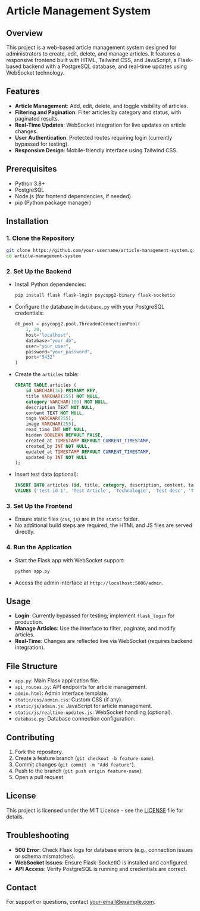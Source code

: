 # Article Management System

## Overview
This project is a web-based article management system designed for administrators to create, edit, delete, and manage articles. It features a responsive frontend built with HTML, Tailwind CSS, and JavaScript, a Flask-based backend with a PostgreSQL database, and real-time updates using WebSocket technology.

## Features
- **Article Management**: Add, edit, delete, and toggle visibility of articles.
- **Filtering and Pagination**: Filter articles by category and status, with paginated results.
- **Real-Time Updates**: WebSocket integration for live updates on article changes.
- **User Authentication**: Protected routes requiring login (currently bypassed for testing).
- **Responsive Design**: Mobile-friendly interface using Tailwind CSS.

## Prerequisites
- Python 3.8+
- PostgreSQL
- Node.js (for frontend dependencies, if needed)
- pip (Python package manager)

## Installation

### 1. Clone the Repository
```bash
git clone https://github.com/your-username/article-management-system.git
cd article-management-system
```

### 2. Set Up the Backend
- Install Python dependencies:
  ```bash
  pip install flask flask-login psycopg2-binary flask-socketio
  ```
- Configure the database in `database.py` with your PostgreSQL credentials:
  ```python
  db_pool = psycopg2.pool.ThreadedConnectionPool(
      1, 20,
      host="localhost",
      database="your_db",
      user="your_user",
      password="your_password",
      port="5432"
  )
  ```
- Create the `articles` table:
  ```sql
  CREATE TABLE articles (
      id VARCHAR(36) PRIMARY KEY,
      title VARCHAR(255) NOT NULL,
      category VARCHAR(100) NOT NULL,
      description TEXT NOT NULL,
      content TEXT NOT NULL,
      tags VARCHAR(255),
      image VARCHAR(255),
      read_time INT NOT NULL,
      hidden BOOLEAN DEFAULT FALSE,
      created_at TIMESTAMP DEFAULT CURRENT_TIMESTAMP,
      created_by INT NOT NULL,
      updated_at TIMESTAMP DEFAULT CURRENT_TIMESTAMP,
      updated_by INT NOT NULL
  );
  ```
- Insert test data (optional):
  ```sql
  INSERT INTO articles (id, title, category, description, content, tags, image, read_time, hidden, created_by, updated_by)
  VALUES ('test-id-1', 'Test Article', 'Technologie', 'Test desc', 'Test content', 'test', 'http://example.com/img.jpg', 5, FALSE, 1, 1);
  ```

### 3. Set Up the Frontend
- Ensure static files (`css`, `js`) are in the `static` folder.
- No additional build steps are required; the HTML and JS files are served directly.

### 4. Run the Application
- Start the Flask app with WebSocket support:
  ```bash
  python app.py
  ```
- Access the admin interface at `http://localhost:5000/admin`.

## Usage
- **Login**: Currently bypassed for testing; implement `flask_login` for production.
- **Manage Articles**: Use the interface to filter, paginate, and modify articles.
- **Real-Time**: Changes are reflected live via WebSocket (requires backend integration).

## File Structure
- `app.py`: Main Flask application file.
- `api_routes.py`: API endpoints for article management.
- `admin.html`: Admin interface template.
- `static/css/admin.css`: Custom CSS (if any).
- `static/js/admin.js`: JavaScript for article management.
- `static/js/realtime-updates.js`: WebSocket handling (optional).
- `database.py`: Database connection configuration.

## Contributing
1. Fork the repository.
2. Create a feature branch (`git checkout -b feature-name`).
3. Commit changes (`git commit -m "Add feature"`).
4. Push to the branch (`git push origin feature-name`).
5. Open a pull request.

## License
This project is licensed under the MIT License - see the [LICENSE](LICENSE) file for details.

## Troubleshooting
- **500 Error**: Check Flask logs for database errors (e.g., connection issues or schema mismatches).
- **WebSocket Issues**: Ensure Flask-SocketIO is installed and configured.
- **API Access**: Verify PostgreSQL is running and credentials are correct.

## Contact
For support or questions, contact [your-email@example.com](mailto:your-email@example.com).